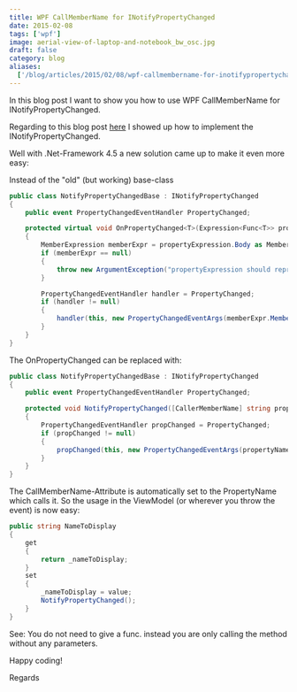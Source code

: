 ```yaml
---
title: WPF CallMemberName for INotifyPropertyChanged
date: 2015-02-08
tags: ['wpf']
image: aerial-view-of-laptop-and-notebook_bw_osc.jpg
draft: false
category: blog
aliases:
  ['/blog/articles/2015/02/08/wpf-callmembername-for-inotifypropertychanged/']
---
```


In this blog post I want to show you how to use WPF CallMemberName for INotifyPropertyChanged.

Regarding to this blog post [here](http://offering.solutions/blog/articles/2014/09/14/wpf-basics-ii-the-inotifypropertychanged-interface/) I showed up how to implement the INotifyPropertyChanged.

Well with .Net-Framework 4.5 a new solution came up to make it even more easy:

Instead of the "old" (but working) base-class

```csharp
public class NotifyPropertyChangedBase : INotifyPropertyChanged
{
    public event PropertyChangedEventHandler PropertyChanged;

    protected virtual void OnPropertyChanged<T>(Expression<Func<T>> propertyExpression)
    {
        MemberExpression memberExpr = propertyExpression.Body as MemberExpression;
        if (memberExpr == null)
        {
            throw new ArgumentException("propertyExpression should represent access to a member");
        }

        PropertyChangedEventHandler handler = PropertyChanged;
        if (handler != null)
        {
            handler(this, new PropertyChangedEventArgs(memberExpr.Member.Name));
        }
    }
}
```

The OnPropertyChanged can be replaced with:

```csharp
public class NotifyPropertyChangedBase : INotifyPropertyChanged
{
    public event PropertyChangedEventHandler PropertyChanged;

    protected void NotifyPropertyChanged([CallerMemberName] string propertyName = null)
    {
        PropertyChangedEventHandler propChanged = PropertyChanged;
        if (propChanged != null)
        {
            propChanged(this, new PropertyChangedEventArgs(propertyName));
        }
    }
}
```

The CallMemberName-Attribute is automatically set to the PropertyName which calls it. So the usage in the ViewModel (or wherever you throw the event) is now easy:

```csharp
public string NameToDisplay
{
    get
    {
        return _nameToDisplay;
    }
    set
    {
        _nameToDisplay = value;
        NotifyPropertyChanged();
    }
}
```

See: You do not need to give a func. instead you are only calling the method without any parameters.

Happy coding!

Regards
